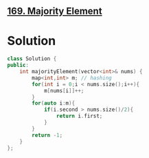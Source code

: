 ## [169. Majority Element](https://leetcode.com/problems/majority-element/description/)
# Solution
```cpp
class Solution {
public:
    int majorityElement(vector<int>& nums) {
        map<int,int> m; // hashing
        for(int i = 0;i < nums.size();i++){
            m[nums[i]]++;
        }
        for(auto i:m){
            if(i.second > nums.size()/2){
                return i.first;
            }
        }
        return -1;
    }
};
```
